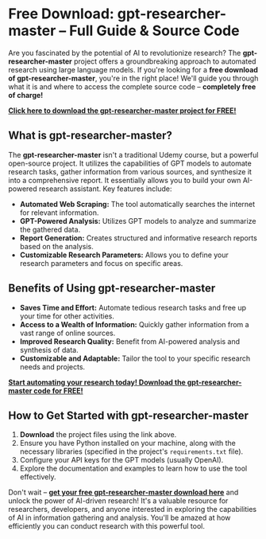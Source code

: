 # Free Download: gpt-researcher-master – Full Guide & Source Code

Are you fascinated by the potential of AI to revolutionize research? The **gpt-researcher-master** project offers a groundbreaking approach to automated research using large language models. If you're looking for a **free download of gpt-researcher-master**, you're in the right place! We'll guide you through what it is and where to access the complete source code – **completely free of charge!**

[**Click here to download the gpt-researcher-master project for FREE!**](https://udemywork.com/gpt-researcher-master)

## What is gpt-researcher-master?

The **gpt-researcher-master** isn't a traditional Udemy course, but a powerful open-source project. It utilizes the capabilities of GPT models to automate research tasks, gather information from various sources, and synthesize it into a comprehensive report. It essentially allows you to build your own AI-powered research assistant. Key features include:

*   **Automated Web Scraping:** The tool automatically searches the internet for relevant information.
*   **GPT-Powered Analysis:** Utilizes GPT models to analyze and summarize the gathered data.
*   **Report Generation:** Creates structured and informative research reports based on the analysis.
*   **Customizable Research Parameters:** Allows you to define your research parameters and focus on specific areas.

## Benefits of Using gpt-researcher-master

*   **Saves Time and Effort:** Automate tedious research tasks and free up your time for other activities.
*   **Access to a Wealth of Information:** Quickly gather information from a vast range of online sources.
*   **Improved Research Quality:** Benefit from AI-powered analysis and synthesis of data.
*   **Customizable and Adaptable:** Tailor the tool to your specific research needs and projects.

[**Start automating your research today! Download the gpt-researcher-master code for FREE!**](https://udemywork.com/gpt-researcher-master)

## How to Get Started with gpt-researcher-master

1.  **Download** the project files using the link above.
2.  Ensure you have Python installed on your machine, along with the necessary libraries (specified in the project's `requirements.txt` file).
3.  Configure your API keys for the GPT models (usually OpenAI).
4.  Explore the documentation and examples to learn how to use the tool effectively.

Don't wait – **[get your free gpt-researcher-master download here](https://udemywork.com/gpt-researcher-master)** and unlock the power of AI-driven research! It's a valuable resource for researchers, developers, and anyone interested in exploring the capabilities of AI in information gathering and analysis. You'll be amazed at how efficiently you can conduct research with this powerful tool.
